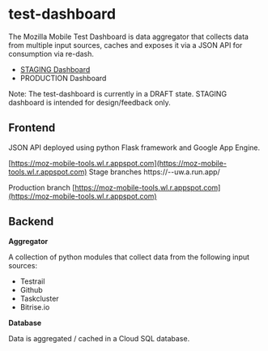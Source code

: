 test-dashboard
==================
The Mozilla Mobile Test Dashboard is data aggregator that collects data from multiple input sources, caches and exposes it via a JSON API for consumption via re-dash.

* [STAGING Dashboard](https://sql.telemetry.mozilla.org/dashboard/tests-found-by-automation)
* PRODUCTION Dashboard

Note:
The test-dashboard is currently in a DRAFT state.
STAGING dashboard is intended for design/feedback only.


Frontend
---------

JSON API deployed using python Flask framework and Google App Engine.

[https://moz-mobile-tools.wl.r.appspot.com](https://moz-mobile-tools.wl.r.appspot.com)
Stage branches
https://<branch-name>-<unique-id>-uw.a.run.app/

Production branch
[https://moz-mobile-tools.wl.r.appspot.com](https://moz-mobile-tools.wl.r.appspot.com)



Backend
---------

**Aggregator**

A collection of python modules that collect data from the following input sources:

* Testrail
* Github
* Taskcluster
* Bitrise.io

**Database**

Data is aggregated / cached in a Cloud SQL database.



